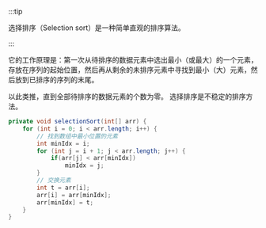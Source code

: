 :::tip

选择排序（Selection sort）是一种简单直观的排序算法。 

:::

它的工作原理是：第一次从待排序的数据元素中选出最小（或最大）的一个元素，存放在序列的起始位置，然后再从剩余的未排序元素中寻找到最小（大）元素，然后放到已排序的序列的末尾。 

以此类推，直到全部待排序的数据元素的个数为零。 选择排序是不稳定的排序方法。





```java
private void selectionSort(int[] arr) {
    for (int i = 0; i < arr.length; i++) {
        // 找到数组中最小位置的元素
        int minIdx = i;
        for (int j = i + 1; j < arr.length; j++) {
            if(arr[j] < arr[minIdx])
                minIdx = j;
        }
        // 交换元素
        int t = arr[i];
        arr[i] = arr[minIdx];
        arr[minIdx] = t;
    }
}
```

